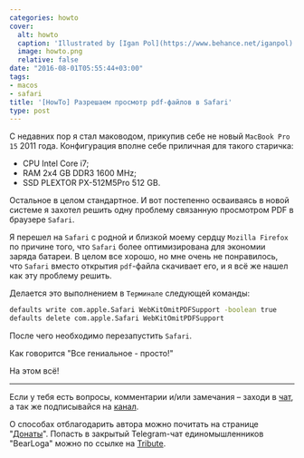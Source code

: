 ```yaml
---
categories: howto
cover:
  alt: howto
  caption: 'Illustrated by [Igan Pol](https://www.behance.net/iganpol)'
  image: howto.png
  relative: false
date: "2016-08-01T05:55:44+03:00"
tags:
- macos
- safari
title: '[HowTo] Разрешаем просмотр pdf-файлов в Safari'
type: post
---
```


С недавних пор я стал маководом, прикупив себе не новый `MacBook Pro 15` 2011 года. Конфигурация вполне себе приличная для такого старичка:

- CPU Intel Core i7;
- RAM 2x4 GB DDR3 1600 MHz;
- SSD PLEXTOR PX-512M5Pro 512 GB.

Остальное в целом стандартное. И вот постепенно осваиваясь в новой системе я захотел решить одну проблему связанную просмотром PDF в браузере `Safari`.

Я перешел на `Safari` с родной и близкой моему сердцу `Mozilla Firefox` по причине того, что `Safari` более оптимизирована для экономии заряда батареи. В целом все хорошо, но мне очень не понравилось, что `Safari` вместо открытия `pdf`-файла скачивает его, и я всё же нашел как эту проблему решить.

Делается это выполнением в `Терминале` следующей команды:

```bash
defaults write com.apple.Safari WebKitOmitPDFSupport -boolean true 
defaults delete com.apple.Safari WebKitOmitPDFSupport
```

После чего необходимо перезапустить `Safari`.

Как говорится "Все гениальное - просто!"

На этом всё!

---

Если у тебя есть вопросы, комментарии и/или замечания – заходи в [чат](https://ttttt.me/jtprogru_chat), а так же подписывайся на [канал](https://ttttt.me/jtprogru_channel).

О способах отблагодарить автора можно почитать на странице "[Донаты](https://jtprog.ru/donations/)". Попасть в закрытый Telegram-чат единомышленников "BearLoga" можно по ссылке на [Tribute](https://web.tribute.tg/s/oRV).
